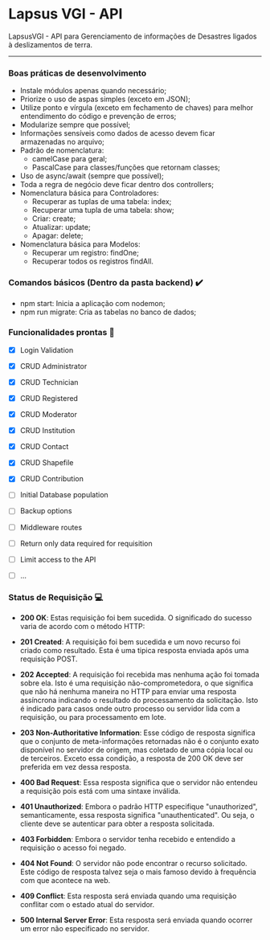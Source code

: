 # Lapsus VGI - API
LapsusVGI - API para Gerenciamento de informações de Desastres ligados à deslizamentos de terra.

---
### Boas práticas de desenvolvimento
- Instale módulos apenas quando necessário;
- Priorize o uso de aspas simples (exceto em JSON);
- Utilize ponto e vírgula (exceto em fechamento de chaves) para melhor entendimento do código e prevenção de erros;
- Modularize sempre que possível;
- Informações sensíveis como dados de acesso devem ficar armazenadas no arquivo;
- Padrão de nomenclatura:
    * camelCase para geral;
    * PascalCase para classes/funções que retornam classes;
- Uso de async/await (sempre que possível);
- Toda a regra de negócio deve ficar dentro dos controllers;
- Nomenclatura básica para Controladores:
    * Recuperar as tuplas de uma tabela: index;
    * Recuperar uma tupla de uma tabela: show;
    * Criar: create;
    * Atualizar: update;
    * Apagar: delete;
- Nomenclatura básica para Modelos: 
    * Recuperar um registro: findOne;
    * Recuperar todos os registros findAll.
### Comandos básicos (Dentro da pasta backend) ✔️

- npm start: Inicia a aplicação com nodemon;
- npm run migrate: Cria as tabelas no banco de dados;

### Funcionalidades prontas :dart:

- [X] Login Validation
- [X] CRUD Administrator 
- [X] CRUD Technician
- [X] CRUD Registered
- [X] CRUD Moderator
- [X] CRUD Institution
- [X] CRUD Contact
- [X] CRUD Shapefile
- [X] CRUD Contribution
- [ ] Initial Database population
- [ ] Backup options
- [ ] Middleware routes
- [ ] Return only data required for requisition
- [ ] Limit access to the API
- [ ] ...


### Status de Requisição 💻

- __200 OK__: 
Estas requisição foi bem sucedida. O significado do sucesso varia de acordo com o método HTTP:

- __201 Created__: 
A requisição foi bem sucedida e um novo recurso foi criado como resultado. Esta é uma tipica resposta enviada após uma requisição POST.

- __202 Accepted__: 
A requisição foi recebida mas nenhuma ação foi tomada sobre ela. Isto é uma requisição não-comprometedora, o que significa que não há nenhuma maneira no HTTP para enviar uma resposta assíncrona indicando o resultado do processamento da solicitação. Isto é indicado para casos onde outro processo ou servidor lida com a requisição, ou para processamento em lote.

- __203 Non-Authoritative Information__: 
Esse código de resposta significa que o conjunto de meta-informações retornadas não é o conjunto exato disponível no servidor de origem, mas coletado de uma cópia local ou de terceiros. Exceto essa condição, a resposta de 200 OK deve ser preferida em vez dessa resposta.

- __400 Bad Request__: 
Essa resposta significa que o servidor não entendeu a requisição pois está com uma sintaxe inválida.

- __401 Unauthorized__: 
Embora o padrão HTTP especifique "unauthorized", semanticamente, essa resposta significa "unauthenticated". Ou seja, o cliente deve se autenticar para obter a resposta solicitada.

- __403 Forbidden__:
Embora o servidor tenha recebido e entendido a requisição o acesso foi negado.

- __404 Not Found__: 
O servidor não pode encontrar o recurso solicitado. Este código de resposta talvez seja o mais famoso devido à frequência com que acontece na web.

- __409 Conflict__: 
Esta resposta será enviada quando uma requisição conflitar com o estado atual do servidor.

- __500 Internal Server Error__: 
Esta resposta será enviada quando ocorrer um error não especificado no servidor.
